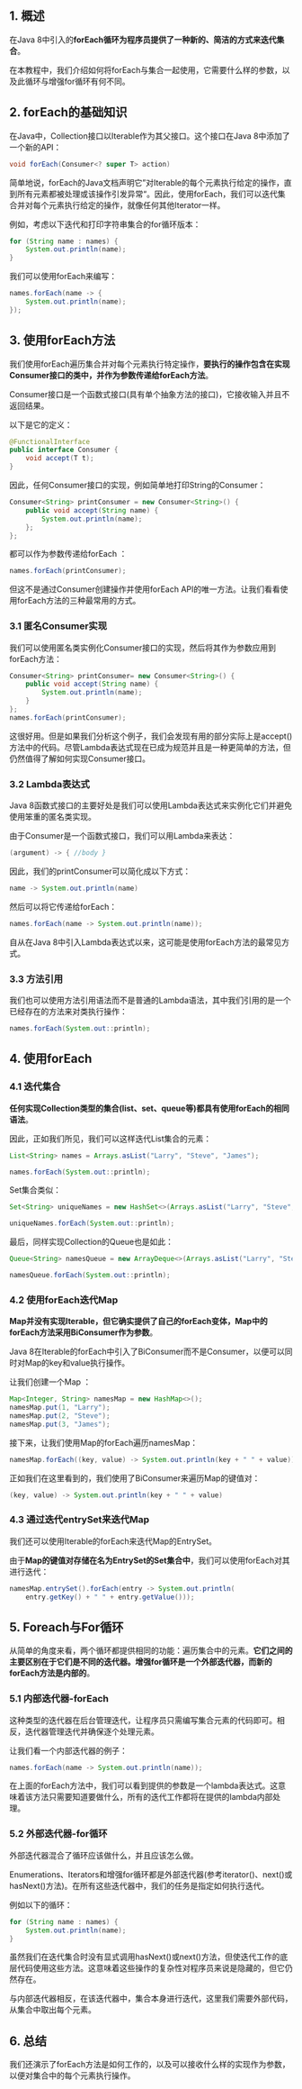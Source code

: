 ## 1. 概述

在Java 8中引入的**forEach循环为程序员提供了一种新的、简洁的方式来迭代集合**。

在本教程中，我们介绍如何将forEach与集合一起使用，它需要什么样的参数，以及此循环与增强for循环有何不同。

## 2. forEach的基础知识

在Java中，Collection接口以Iterable作为其父接口。这个接口在Java 8中添加了一个新的API：

```java
void forEach(Consumer<? super T> action)
```

简单地说，forEach的Java文档声明它”对Iterable的每个元素执行给定的操作，直到所有元素都被处理或该操作引发异常“。因此，使用forEach，我们可以迭代集合并对每个元素执行给定的操作，就像任何其他Iterator一样。

例如，考虑以下迭代和打印字符串集合的for循环版本：

```java
for (String name : names) {
    System.out.println(name);
}
```

我们可以使用forEach来编写：

```java
names.forEach(name -> {
    System.out.println(name);
});
```

## 3. 使用forEach方法

我们使用forEach遍历集合并对每个元素执行特定操作，**要执行的操作包含在实现Consumer接口的类中，并作为参数传递给forEach方法**。

Consumer接口是一个函数式接口(具有单个抽象方法的接口)，它接收输入并且不返回结果。

以下是它的定义：

```java
@FunctionalInterface
public interface Consumer {
    void accept(T t);
}
```

因此，任何Consumer接口的实现，例如简单地打印String的Consumer：

```java
Consumer<String> printConsumer = new Consumer<String>() {
    public void accept(String name) {
        System.out.println(name);
    };
};
```

都可以作为参数传递给forEach ：

```java
names.forEach(printConsumer);
```

但这不是通过Consumer创建操作并使用forEach API的唯一方法。让我们看看使用forEach方法的三种最常用的方式。

### 3.1 匿名Consumer实现

我们可以使用匿名类实例化Consumer接口的实现，然后将其作为参数应用到forEach方法：

```java
Consumer<String> printConsumer= new Consumer<String>() {
    public void accept(String name) {
        System.out.println(name);
    }
};
names.forEach(printConsumer);
```

这很好用。但是如果我们分析这个例子，我们会发现有用的部分实际上是accept()方法中的代码。尽管Lambda表达式现在已成为规范并且是一种更简单的方法，但仍然值得了解如何实现Consumer接口。

### 3.2 Lambda表达式

Java 8函数式接口的主要好处是我们可以使用Lambda表达式来实例化它们并避免使用笨重的匿名类实现。

由于Consumer是一个函数式接口，我们可以用Lambda来表达：

```java
(argument) -> { //body }
```

因此，我们的printConsumer可以简化成以下方式：

```java
name -> System.out.println(name)
```

然后可以将它传递给forEach：

```java
names.forEach(name -> System.out.println(name));
```

自从在Java 8中引入Lambda表达式以来，这可能是使用forEach方法的最常见方式。

### 3.3 方法引用

我们也可以使用方法引用语法而不是普通的Lambda语法，其中我们引用的是一个已经存在的方法来对类执行操作：

```java
names.forEach(System.out::println);
```

## 4. 使用forEach

### 4.1 迭代集合

**任何实现Collection类型的集合(list、set、queue等)都具有使用forEach的相同语法**。

因此，正如我们所见，我们可以这样迭代List集合的元素：

```java
List<String> names = Arrays.asList("Larry", "Steve", "James");

names.forEach(System.out::println);
```

Set集合类似：

```java
Set<String> uniqueNames = new HashSet<>(Arrays.asList("Larry", "Steve", "James"));

uniqueNames.forEach(System.out::println);
```

最后，同样实现Collection的Queue也是如此：

```java
Queue<String> namesQueue = new ArrayDeque<>(Arrays.asList("Larry", "Steve", "James"));

namesQueue.forEach(System.out::println);
```

### 4.2 使用forEach迭代Map

**Map并没有实现Iterable，但它确实提供了自己的forEach变体，Map中的forEach方法采用BiConsumer作为参数**。

Java 8在Iterable的forEach中引入了BiConsumer而不是Consumer，以便可以同时对Map的key和value执行操作。

让我们创建一个Map ：

```java
Map<Integer, String> namesMap = new HashMap<>();
namesMap.put(1, "Larry");
namesMap.put(2, "Steve");
namesMap.put(3, "James");
```

 接下来，让我们使用Map的forEach遍历namesMap：

```java
namesMap.forEach((key, value) -> System.out.println(key + " " + value));
```

正如我们在这里看到的，我们使用了BiConsumer来遍历Map的键值对：

```java
(key, value) -> System.out.println(key + " " + value)
```

### 4.3 通过迭代entrySet来迭代Map

我们还可以使用Iterable的forEach来迭代Map的EntrySet。

由于**Map的键值对存储在名为EntrySet的Set集合中**，我们可以使用forEach对其进行迭代：

```java
namesMap.entrySet().forEach(entry -> System.out.println(
    entry.getKey() + " " + entry.getValue()));
```

## 5. Foreach与For循环

从简单的角度来看，两个循环都提供相同的功能：遍历集合中的元素。**它们之间的主要区别在于它们是不同的迭代器。增强for循环是一个外部迭代器，而新的forEach方法是内部的**。

### 5.1 内部迭代器-forEach

这种类型的迭代器在后台管理迭代，让程序员只需编写集合元素的代码即可。相反，迭代器管理迭代并确保逐个处理元素。

让我们看一个内部迭代器的例子：

```java
names.forEach(name -> System.out.println(name));
```

在上面的forEach方法中，我们可以看到提供的参数是一个lambda表达式。这意味着该方法只需要知道要做什么，所有的迭代工作都将在提供的lambda内部处理。

### 5.2 外部迭代器-for循环

外部迭代器混合了循环应该做什么，并且应该怎么做。

Enumerations、Iterators和增强for循环都是外部迭代器(参考iterator()、next()或hasNext()方法)。在所有这些迭代器中，我们的任务是指定如何执行迭代。

例如以下的循环：

```java
for (String name : names) {
    System.out.println(name);
}
```

虽然我们在迭代集合时没有显式调用hasNext()或next()方法，但使迭代工作的底层代码使用这些方法。这意味着这些操作的复杂性对程序员来说是隐藏的，但它仍然存在。

与内部迭代器相反，在该迭代器中，集合本身进行迭代，这里我们需要外部代码，从集合中取出每个元素。

## 6. 总结

我们还演示了forEach方法是如何工作的，以及可以接收什么样的实现作为参数，以便对集合中的每个元素执行操作。